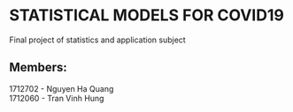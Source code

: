 # STATISTICAL MODELS FOR COVID19
Final project of statistics and application subject

## Members:
1712702 - Nguyen Ha Quang  
1712060 - Tran Vinh Hung
